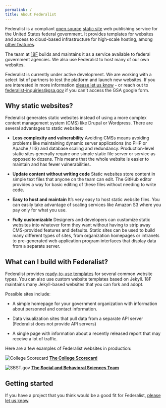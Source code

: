 ```yaml
---
permalink: /
title: About Federalist
---
```


Federalist is a compliant [open source](https://github.com/18F/federalist) [static site](https://18f.gsa.gov/2016/07/11/conversation-about-static-dynamic-websites/) web publishing service for the United States federal government. It provides templates for websites and access to cloud-based infrastructure for high-scale hosting, among [other features]({{site.baseurl}}/pages/how-federalist-works/included-with-federalist/).

The team at [18F](https://18f.gsa.gov/) builds and maintains it as a service available to federal government agencies. We also use Federalist to host many of our own websites.

Federalist is currently under active development. We are working with a select list of partners to test the platform and launch new websites. If you are interested in more information [please let us know](https://docs.google.com/forms/d/1iB8aW7c9r1QH3s8XElQCrnXRGjAiPUYpWG1CMeEqGIo/viewform) - or reach out to federalist-inquiries@gsa.gov if you can't access the GSA google form.

## Why static websites?

Federalist generates static websites instead of using a more complex content management system (CMS) like Drupal or Wordpress. There are several advantages to static websites:

- **Less complexity and vulnerability** Avoiding CMSs means avoiding problems like maintaining dynamic server applications (no PHP or Apache / IIS) and database scaling and redundancy. Production-level static sites generally require one simple static file server or service as opposed to dozens. This means that the whole website is easier to maintain and has fewer vulnerabilities.

- **Update content without writing code** Static websites store content in simple text files that anyone on the team can edit. The GitHub editor provides a way for basic editing of these files without needing to write code.

- **Easy to host and maintain** It’s very easy to host static website files. You can easily take advantage of scaling services like Amazon S3 where you pay only for what you use.

- **Fully customizable** Designers and developers can customize static websites into whatever form they want without having to strip away CMS-provided features and defaults. Static sites can be used to build many different types of sites, from organization homepages or intranets to pre-generated web application program interfaces that display data from a separate server.

## What can I build with Federalist?

Federalist provides [ready-to-use templates]({{site.baseurl}}/pages/using-federalist/#federalist-templates) for several common website types. You can also use custom website templates based on Jekyll. 18F maintains many Jekyll-based websites that you can fork and adopt.

Possible sites include:

- A simple homepage for your government organization with information about personnel and contact information.

- Data visualization sites that pull data from a separate API server (Federalist does not provide API servers)

- A single page with information about a recently released report that may receive a lot of traffic.

Here are a few examples of Federalist websites in production:

![College Scorecard]({{site.baseurl}}/uploads/college-scorecard.png)
**[The College Scorecard](https://collegescorecard.ed.gov/)**

![SBST.gov]({{site.baseurl}}/uploads/sbst.png)
**[The Social and Behavioral Sciences Team](https://sbst.gov/)**

## Getting started

If you have a project that you think would be a good fit for Federalist, [please let us know](https://docs.google.com/forms/d/1iB8aW7c9r1QH3s8XElQCrnXRGjAiPUYpWG1CMeEqGIo/viewform).
